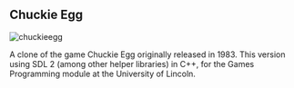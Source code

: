 ## Chuckie Egg
![chuckieegg](https://user-images.githubusercontent.com/9254173/28695775-290fccfc-7329-11e7-9c71-78f2b30b4acc.png)

A clone of the game Chuckie Egg originally released in 1983. This version using SDL 2 (among other helper libraries) in C++, for the
Games Programming module at the University of Lincoln.
